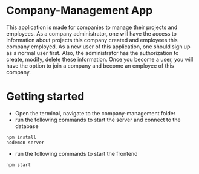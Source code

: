 # Company-Management App
This application is made for companies to manage their projects and employees. As a company administrator, one will have the access to information about projects this company created and employees this company employed. As a new user of this application, one should sign up as a normal user first. Also, the administrator has the authorization to create, modify, delete these information. Once you become a user, you will have the option to join a company and become an employee of this company.

# Getting started
- Open the terminal, navigate to the company-management folder
- run the following commands to start the server and connect to the database
```
npm install
nodemon server
```
- run the following commands to start the frontend
```
npm start
```